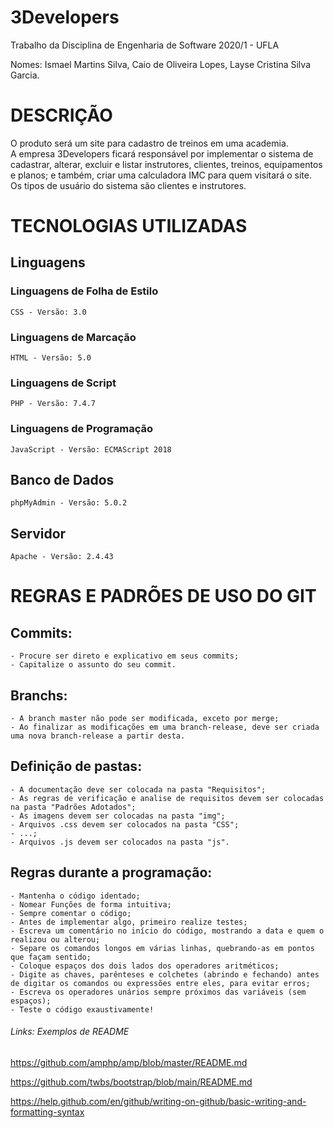 # 3Developers
Trabalho da Disciplina de Engenharia de Software 2020/1 - UFLA<br />

Nomes: Ismael Martins Silva, Caio de Oliveira Lopes, Layse Cristina Silva Garcia.<br />

# DESCRIÇÃO
<p>
O produto será um site para cadastro de treinos em uma academia.<br />
A empresa 3Developers ficará responsável por implementar o sistema de cadastrar, alterar, excluir e listar instrutores, clientes, treinos, equipamentos e planos; e também, criar uma calculadora IMC para quem visitará o site.<br />
Os tipos de usuário do sistema são clientes e instrutores.<br />
</p>

# TECNOLOGIAS UTILIZADAS
## Linguagens
### Linguagens de Folha de Estilo
    CSS - Versão: 3.0
### Linguagens de Marcação
    HTML - Versão: 5.0
### Linguagens de Script
    PHP - Versão: 7.4.7
### Linguagens de Programação
    JavaScript - Versão: ECMAScript 2018
## Banco de Dados
    phpMyAdmin - Versão: 5.0.2
## Servidor 
    Apache - Versão: 2.4.43

# REGRAS E PADRÕES DE USO DO GIT
## Commits:
    - Procure ser direto e explicativo em seus commits;
    - Capitalize o assunto do seu commit.

## Branchs:
    - A branch master não pode ser modificada, exceto por merge;
    - Ao finalizar as modificações em uma branch-release, deve ser criada uma nova branch-release a partir desta.

## Definição de pastas:
    - A documentação deve ser colocada na pasta "Requisitos";
    - As regras de verificação e analise de requisitos devem ser colocadas na pasta "Padrões Adotados";
    - As imagens devem ser colocadas na pasta "img";
    - Arquivos .css devem ser colocados na pasta "CSS";
    - ...;
    - Arquivos .js devem ser colocados na pasta "js".

## Regras durante a programação:
	- Mantenha o código identado;
	- Nomear Funções de forma intuitiva;
	- Sempre comentar o código;
	- Antes de implementar algo, primeiro realize testes;
	- Escreva um comentário no início do código, mostrando a data e quem o realizou ou alterou;
	- Separe os comandos longos em várias linhas, quebrando-as em pontos que façam sentido;
	- Coloque espaços dos dois lados dos operadores aritméticos;
	- Digite as chaves, parênteses e colchetes (abrindo e fechando) antes de digitar os comandos ou expressões entre eles, para evitar erros;
	- Escreva os operadores unários sempre próximos das variáveis (sem espaços);
	- Teste o código exaustivamente!


###### Links: Exemplos de README
https://github.com/amphp/amp/blob/master/README.md

https://github.com/twbs/bootstrap/blob/main/README.md

https://help.github.com/en/github/writing-on-github/basic-writing-and-formatting-syntax
